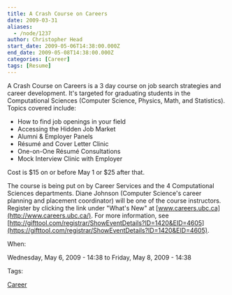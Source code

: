 ```yaml
---
title: A Crash Course on Careers
date: 2009-03-31
aliases:
  - /node/1237
author: Christopher Head
start_date: 2009-05-06T14:38:00.000Z
end_date: 2009-05-08T14:38:00.000Z
categories: [Career]
tags: [Resume]
---
```


A Crash Course on Careers is a 3 day course on job search strategies and career development. It's targeted for graduating students in the Computational Sciences (Computer Science, Physics, Math, and Statistics). Topics covered include:

*   How to find job openings in your field
*   Accessing the Hidden Job Market
*   Alumni & Employer Panels
*   Résumé and Cover Letter Clinic
*   One-on-One Résumé Consultations
*   Mock Interview Clinic with Employer

Cost is $15 on or before May 1 or $25 after that.

The course is being put on by Career Services and the 4 Computational Sciences departments. Diane Johnson (Computer Science's career planning and placement coordinator) will be one of the course instructors. Register by clicking the link under "What's New" at [www.careers.ubc.ca](http://www.careers.ubc.ca/). For more information, see [http://gifttool.com/registrar/ShowEventDetails?ID=1420&EID=4605](https://gifttool.com/registrar/ShowEventDetails?ID=1420&EID=4605).

When: 

Wednesday, May 6, 2009 - 14:38 to Friday, May 8, 2009 - 14:38

Tags: 

[Career](/career)
